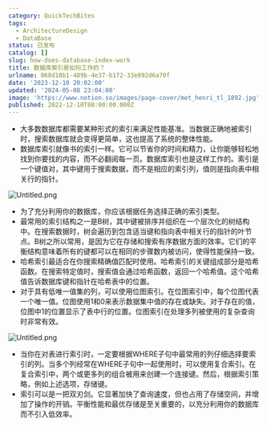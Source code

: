 ```yaml
---
category: QuickTechBites
tags:
  - ArchitectureDesign
  - DataBase
status: 已发布
catalog: []
slug: how-does-database-index-work
title: 数据库索引是如何工作的？
urlname: 068d18b1-489b-4e37-b172-33e892d6a70f
date: '2023-12-10 20:02:00'
updated: '2024-05-08 23:04:00'
image: 'https://www.notion.so/images/page-cover/met_henri_tl_1892.jpg'
published: 2022-12-10T08:00:00.000Z
---
```

- 大多数数据库都需要某种形式的索引来满足性能基准。当数据正确地被索引时，搜索数据库就会变得更简单，这也提高了系统的整体性能。
- 数据库索引就像书的索引一样。它可以节省你的时间和精力，让你能够轻松地找到你要找的内容，而不必翻阅每一页。数据库索引也是这样工作的。索引是一个键值对，其中键用于搜索数据，而不是相应的索引列，值则是指向表中相关行的指针。

![Untitled.png](https://prod-files-secure.s3.us-west-2.amazonaws.com/5d24fe63-e567-4804-86f9-9fdc62e13082/3e87f042-644d-48ab-9a58-227f3d930d71/Untitled.png?X-Amz-Algorithm=AWS4-HMAC-SHA256&X-Amz-Content-Sha256=UNSIGNED-PAYLOAD&X-Amz-Credential=ASIAZI2LB466ZYLHMREV%2F20250313%2Fus-west-2%2Fs3%2Faws4_request&X-Amz-Date=20250313T053845Z&X-Amz-Expires=3600&X-Amz-Security-Token=IQoJb3JpZ2luX2VjEIX%2F%2F%2F%2F%2F%2F%2F%2F%2F%2FwEaCXVzLXdlc3QtMiJIMEYCIQCk6Jdr%2BckwPTSW7Ln3VJmlpawKnc8i1aZI41o7B3qH1QIhALEBJORhBtZkps7Htj0zXUnNF3zP7xXLh8KNkoq16fdYKogECM3%2F%2F%2F%2F%2F%2F%2F%2F%2F%2FwEQABoMNjM3NDIzMTgzODA1IgxWGPcamWyqdY5%2F4Z4q3AOIbNWV4nojVIhCgvlIWsTTGaew3aZ8l%2B241EpnunzIQ7UIqZO63uizqbab4m4tJ4uYWMhY0JDhazV%2FajPmn%2F9RzKnJXAnCOjh4bgp%2BgcSXTWXSBfVz4A4h2xTADLeUUGHCwWTwmB%2FbTZSAc7K2iF1CohGidtUSEtsHwRntSGdSEg3ECh9KbmTLx9XXrdVCBSsGapwvEMssUGGeNCKMXbMOQGKwnpryhDxn4Xny6hkhQDnerhn5ioCtGCktW3bxtJxsWsM68qtCCnqT%2B4GXe%2BzeyO0iiUybSqRLdwFwGBR0tjsrEMZB6rJRIlKa0GXfGo3zYQ8F3r%2BxlZrjTlRW8b64WtJ1ZHy3pTjghic1O%2Fqg4jsQI3Kp7UQan%2FjX%2FnO0nLOeT331IMbk3I%2F7d4yJEdrLn1VGWq5fnty4a8M4LK%2Fe1Ara74tD8X1ZY1KGd8Ucrajgva0yWE5bm6mBZ9DHqZrWbGLarbhWZDA%2BtDl6UO0MOMKG%2F9i9WBnthvjDenQylzz%2FpVw5KuF3OcBFDJiBUCLtkO7tiQ8bqHKYNMG2xM2Rt0Ep7IZeq3ZM8jAh8atG%2FVy4RBo3Wd%2FHUyXwTicZPsPR%2FMEWEYNPfosgL9LRO2QHcJgdYs6IEa%2Fo9TusxTDiusm%2BBjqkASn7FPh0S4o7iU0OSJsvSl5iA66rFIsBRXEd9ydUwibmyupB%2FZVe4ZZLK3ojxygFOXxAraRAArrWjjnc64Hh0aiuNHR8BFq3kNGlc0miEiyl9IgBMglArSJpcLjTux6rODyYWCAhbVJ07H65DWsCCZDvrCizAQ8Nb6I6jamwuzo4iuciWA2QC2HLsi6P4eC%2BRkzo%2BHmnnaOu7SIDYrYQXIr17PXg&X-Amz-Signature=94802bc55acf610d5e2d6fee10626d51cfeaf556d023ec645b3c706097fdd241&X-Amz-SignedHeaders=host&x-id=GetObject)

- 为了充分利用你的数据库，你应该根据任务选择正确的索引类型。
- 最常用的索引结构之一是B树，其中键被排序并组织在一个层次化的树结构中。在搜索数据时，树会遍历到包含适当键和指向表中相关行的指针的叶节点。B树之所以常用，是因为它在存储和搜索有序数据方面的效率。它们的平衡结构意味着所有的键都可以在相同的步骤数内被访问，使得性能保持一致。
- 哈希索引最适合在你搜索精确值匹配时使用。哈希索引的关键组成部分是哈希函数。在搜索特定值时，搜索值会通过哈希函数，返回一个哈希值。这个哈希值告诉数据库键和指针在哈希表中的位置。
- 对于具有低唯一值集的列，可以使用位图索引。在位图索引中，每个位图代表一个唯一值。位图使用1和0来表示数据集中值的存在或缺失。对于存在的值，位图中1的位置显示了表中行的位置。位图索引在处理多列被使用的复杂查询时非常有效。

![Untitled.png](https://prod-files-secure.s3.us-west-2.amazonaws.com/5d24fe63-e567-4804-86f9-9fdc62e13082/25e88b4a-737d-484e-85cc-b7fe2444aa3c/Untitled.png?X-Amz-Algorithm=AWS4-HMAC-SHA256&X-Amz-Content-Sha256=UNSIGNED-PAYLOAD&X-Amz-Credential=ASIAZI2LB466ZYLHMREV%2F20250313%2Fus-west-2%2Fs3%2Faws4_request&X-Amz-Date=20250313T053845Z&X-Amz-Expires=3600&X-Amz-Security-Token=IQoJb3JpZ2luX2VjEIX%2F%2F%2F%2F%2F%2F%2F%2F%2F%2FwEaCXVzLXdlc3QtMiJIMEYCIQCk6Jdr%2BckwPTSW7Ln3VJmlpawKnc8i1aZI41o7B3qH1QIhALEBJORhBtZkps7Htj0zXUnNF3zP7xXLh8KNkoq16fdYKogECM3%2F%2F%2F%2F%2F%2F%2F%2F%2F%2FwEQABoMNjM3NDIzMTgzODA1IgxWGPcamWyqdY5%2F4Z4q3AOIbNWV4nojVIhCgvlIWsTTGaew3aZ8l%2B241EpnunzIQ7UIqZO63uizqbab4m4tJ4uYWMhY0JDhazV%2FajPmn%2F9RzKnJXAnCOjh4bgp%2BgcSXTWXSBfVz4A4h2xTADLeUUGHCwWTwmB%2FbTZSAc7K2iF1CohGidtUSEtsHwRntSGdSEg3ECh9KbmTLx9XXrdVCBSsGapwvEMssUGGeNCKMXbMOQGKwnpryhDxn4Xny6hkhQDnerhn5ioCtGCktW3bxtJxsWsM68qtCCnqT%2B4GXe%2BzeyO0iiUybSqRLdwFwGBR0tjsrEMZB6rJRIlKa0GXfGo3zYQ8F3r%2BxlZrjTlRW8b64WtJ1ZHy3pTjghic1O%2Fqg4jsQI3Kp7UQan%2FjX%2FnO0nLOeT331IMbk3I%2F7d4yJEdrLn1VGWq5fnty4a8M4LK%2Fe1Ara74tD8X1ZY1KGd8Ucrajgva0yWE5bm6mBZ9DHqZrWbGLarbhWZDA%2BtDl6UO0MOMKG%2F9i9WBnthvjDenQylzz%2FpVw5KuF3OcBFDJiBUCLtkO7tiQ8bqHKYNMG2xM2Rt0Ep7IZeq3ZM8jAh8atG%2FVy4RBo3Wd%2FHUyXwTicZPsPR%2FMEWEYNPfosgL9LRO2QHcJgdYs6IEa%2Fo9TusxTDiusm%2BBjqkASn7FPh0S4o7iU0OSJsvSl5iA66rFIsBRXEd9ydUwibmyupB%2FZVe4ZZLK3ojxygFOXxAraRAArrWjjnc64Hh0aiuNHR8BFq3kNGlc0miEiyl9IgBMglArSJpcLjTux6rODyYWCAhbVJ07H65DWsCCZDvrCizAQ8Nb6I6jamwuzo4iuciWA2QC2HLsi6P4eC%2BRkzo%2BHmnnaOu7SIDYrYQXIr17PXg&X-Amz-Signature=9172d2c6c24bf5ede779a50c37186e2e58fb7b39930d717ce255ced6ac9ae9e6&X-Amz-SignedHeaders=host&x-id=GetObject)

- 当你在对表进行索引时，一定要根据WHERE子句中最常用的列仔细选择要索引的列。当多个列经常在WHERE子句中一起使用时，可以使用复合索引。在复合索引中，两个或更多列的组合被用来创建一个连接键。然后，根据索引策略，例如上述选项，存储键。
- 索引可以是一把双刃剑。它显著加快了查询速度，但也占用了存储空间，并增加了操作的开销。平衡性能和最优存储是至关重要的，以充分利用你的数据库而不引入低效率。
